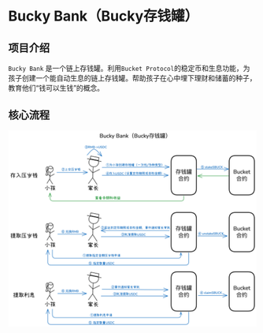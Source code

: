 # Bucky Bank（Bucky存钱罐）

## 项目介绍

`Bucky Bank` 是一个链上存钱罐。利用`Bucket Protocol`的稳定币和生息功能，为孩子创建一个能自动生息的链上存钱罐。帮助孩子在心中埋下理财和储蓄的种子，教育他们“钱可以生钱”的概念。

## 核心流程

![Clipboard_Screenshot_1757504117](./assets/Clipboard_Screenshot_1757504117.png)
